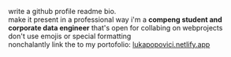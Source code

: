 write a github profile readme bio.<br>
make it present in a professional way i'm a <strong>compeng student<strong> and </strong>corporate data engineer</strong> that's open for collabing on webprojects<br>
don't use emojis or special formatting<br>
nonchalantly link the to my portofolio: [lukapopovici.netlify.app](https://lukapopovici.netlify.app/)

